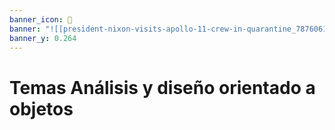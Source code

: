 ```yaml
---
banner_icon: 🏹
banner: "![[president-nixon-visits-apollo-11-crew-in-quarantine_7876061882_o.jpg]]"
banner_y: 0.264
---
```


# Temas Análisis y diseño orientado a objetos
